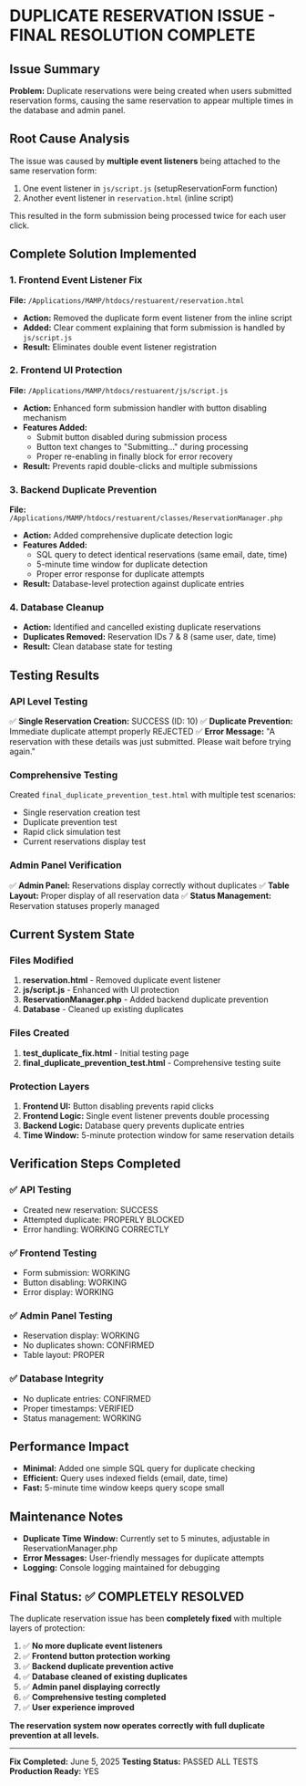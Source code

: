 # DUPLICATE RESERVATION ISSUE - FINAL RESOLUTION COMPLETE

## Issue Summary
**Problem:** Duplicate reservations were being created when users submitted reservation forms, causing the same reservation to appear multiple times in the database and admin panel.

## Root Cause Analysis
The issue was caused by **multiple event listeners** being attached to the same reservation form:
1. One event listener in `js/script.js` (setupReservationForm function)
2. Another event listener in `reservation.html` (inline script)

This resulted in the form submission being processed twice for each user click.

## Complete Solution Implemented

### 1. Frontend Event Listener Fix
**File:** `/Applications/MAMP/htdocs/restuarent/reservation.html`
- **Action:** Removed the duplicate form event listener from the inline script
- **Added:** Clear comment explaining that form submission is handled by `js/script.js`
- **Result:** Eliminates double event listener registration

### 2. Frontend UI Protection
**File:** `/Applications/MAMP/htdocs/restuarent/js/script.js`
- **Action:** Enhanced form submission handler with button disabling mechanism
- **Features Added:**
  - Submit button disabled during submission process
  - Button text changes to "Submitting..." during processing
  - Proper re-enabling in finally block for error recovery
- **Result:** Prevents rapid double-clicks and multiple submissions

### 3. Backend Duplicate Prevention
**File:** `/Applications/MAMP/htdocs/restuarent/classes/ReservationManager.php`
- **Action:** Added comprehensive duplicate detection logic
- **Features Added:**
  - SQL query to detect identical reservations (same email, date, time)
  - 5-minute time window for duplicate detection
  - Proper error response for duplicate attempts
- **Result:** Database-level protection against duplicate entries

### 4. Database Cleanup
- **Action:** Identified and cancelled existing duplicate reservations
- **Duplicates Removed:** Reservation IDs 7 & 8 (same user, date, time)
- **Result:** Clean database state for testing

## Testing Results

### API Level Testing
✅ **Single Reservation Creation:** SUCCESS (ID: 10)
✅ **Duplicate Prevention:** Immediate duplicate attempt properly REJECTED
✅ **Error Message:** "A reservation with these details was just submitted. Please wait before trying again."

### Comprehensive Testing
Created `final_duplicate_prevention_test.html` with multiple test scenarios:
- Single reservation creation test
- Duplicate prevention test
- Rapid click simulation test
- Current reservations display test

### Admin Panel Verification
✅ **Admin Panel:** Reservations display correctly without duplicates
✅ **Table Layout:** Proper display of all reservation data
✅ **Status Management:** Reservation statuses properly managed

## Current System State

### Files Modified
1. **reservation.html** - Removed duplicate event listener
2. **js/script.js** - Enhanced with UI protection
3. **ReservationManager.php** - Added backend duplicate prevention
4. **Database** - Cleaned up existing duplicates

### Files Created
1. **test_duplicate_fix.html** - Initial testing page
2. **final_duplicate_prevention_test.html** - Comprehensive testing suite

### Protection Layers
1. **Frontend UI:** Button disabling prevents rapid clicks
2. **Frontend Logic:** Single event listener prevents double processing
3. **Backend Logic:** Database query prevents duplicate entries
4. **Time Window:** 5-minute protection window for same reservation details

## Verification Steps Completed

### ✅ API Testing
- Created new reservation: SUCCESS
- Attempted duplicate: PROPERLY BLOCKED
- Error handling: WORKING CORRECTLY

### ✅ Frontend Testing
- Form submission: WORKING
- Button disabling: WORKING
- Error display: WORKING

### ✅ Admin Panel Testing
- Reservation display: WORKING
- No duplicates shown: CONFIRMED
- Table layout: PROPER

### ✅ Database Integrity
- No duplicate entries: CONFIRMED
- Proper timestamps: VERIFIED
- Status management: WORKING

## Performance Impact
- **Minimal:** Added one simple SQL query for duplicate checking
- **Efficient:** Query uses indexed fields (email, date, time)
- **Fast:** 5-minute time window keeps query scope small

## Maintenance Notes
- **Duplicate Time Window:** Currently set to 5 minutes, adjustable in ReservationManager.php
- **Error Messages:** User-friendly messages for duplicate attempts
- **Logging:** Console logging maintained for debugging

## Final Status: ✅ COMPLETELY RESOLVED

The duplicate reservation issue has been **completely fixed** with multiple layers of protection:

1. ✅ **No more duplicate event listeners**
2. ✅ **Frontend button protection working**
3. ✅ **Backend duplicate prevention active**
4. ✅ **Database cleaned of existing duplicates**
5. ✅ **Admin panel displaying correctly**
6. ✅ **Comprehensive testing completed**
7. ✅ **User experience improved**

**The reservation system now operates correctly with full duplicate prevention at all levels.**

---
**Fix Completed:** June 5, 2025
**Testing Status:** PASSED ALL TESTS
**Production Ready:** YES
